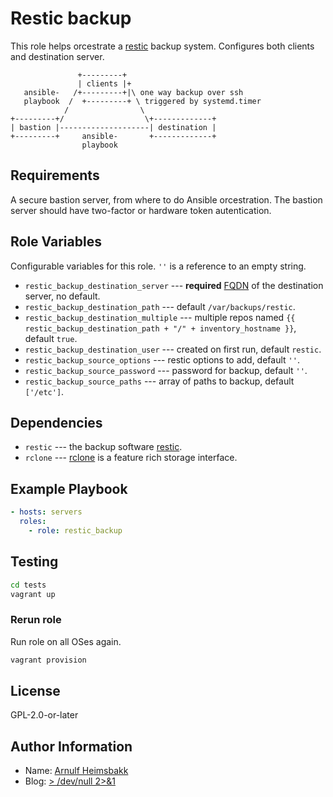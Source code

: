 # Restic backup

[restic]: https://restic.net/
[rclone]: https://rclone.org/

This role helps orcestrate a [restic][] backup system. Configures both clients and destination server.

```plain
               +---------+
               | clients |+
   ansible-   /+---------+|\ one way backup over ssh
   playbook  /  +---------+ \ triggered by systemd.timer
            /                \
+---------+/                  \+-------------+
| bastion |--------------------| destination |
+---------+     ansible-       +-------------+
                playbook
```

## Requirements

A secure bastion server, from where to do Ansible orcestration. The bastion server should have two-factor or hardware token autentication.

## Role Variables

Configurable variables for this role. `''` is a reference to an empty string.

* `restic_backup_destination_server` --- **required** [FQDN](https://en.wikipedia.org/wiki/Fully_qualified_domain_name) of the destination server, no default.
* `restic_backup_destination_path` --- default `/var/backups/restic`.
* `restic_backup_destination_multiple` --- multiple repos named `{{ restic_backup_destination_path + "/" + inventory_hostname }}`, default `true`.
* `restic_backup_destination_user` --- created on first run, default `restic`.
* `restic_backup_source_options` --- restic options to add, default `''`.
* `restic_backup_source_password` --- password for backup, default `''`.
* `restic_backup_source_paths` --- array of paths to backup, default `['/etc']`.


## Dependencies

* `restic` --- the backup software [restic][].
* `rclone` --- [rclone][] is a feature rich storage interface.

## Example Playbook

```yaml
- hosts: servers
  roles:
    - role: restic_backup
```

## Testing

```bash
cd tests
vagrant up
```

### Rerun role

Run role on all OSes again.

```bash
vagrant provision
```

## License

GPL-2.0-or-later

## Author Information

* Name: [Arnulf Heimsbakk](mailto:arnulf.heimsbakk+ansible@gmail.com)
* Blog: [> /dev/null 2>&1](https://blog.heimsbakk.net/)

<!---
# set vim: spell spelllang=en:
-->

